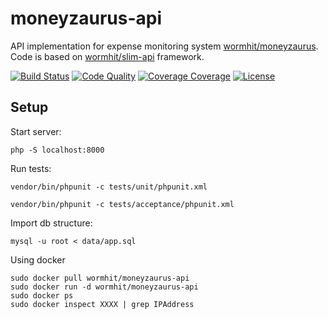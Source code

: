 moneyzaurus-api
===============

API implementation for expense monitoring system [wormhit/moneyzaurus][1].
Code is based on [wormhit/slim-api][2] framework.

[![Build Status](https://travis-ci.org/wormhit/moneyzaurus-api.png?branch=master)](https://travis-ci.org/wormhit/moneyzaurus-api) [![Code Quality](https://scrutinizer-ci.com/g/wormhit/moneyzaurus-api/badges/quality-score.png?b=master)](https://scrutinizer-ci.com/g/wormhit/moneyzaurus-api/) [![Coverage Coverage](https://coveralls.io/repos/wormhit/moneyzaurus-api/badge.png?branch=master)](https://coveralls.io/r/wormhit/moneyzaurus-api?branch=master) [![License](https://poser.pugx.org/wormhit/slim-api/license.png)](https://packagist.org/packages/wormhit/slim-api)

Setup
-----------------

Start server:

```php -S localhost:8000```


Run tests:

```vendor/bin/phpunit -c tests/unit/phpunit.xml```

```vendor/bin/phpunit -c tests/acceptance/phpunit.xml```

Import db structure:

```mysql -u root < data/app.sql```

Using docker

```
sudo docker pull wormhit/moneyzaurus-api
sudo docker run -d wormhit/moneyzaurus-api
sudo docker ps
sudo docker inspect XXXX | grep IPAddress
```


[1]: https://github.com/wormhit/moneyzaurus
[2]: https://github.com/wormhit/slim-api